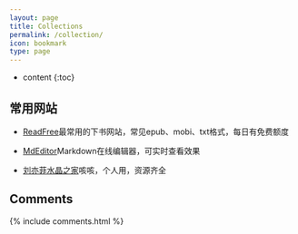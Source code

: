 ```yaml
---
layout: page
title: Collections
permalink: /collection/
icon: bookmark
type: page
---
```


* content
{:toc}

## 常用网站

* [ReadFree](http://readfree.me/)最常用的下书网站，常见epub、mobi、txt格式，每日有免费额度

* [MdEditor](http://www.mdeditor.com/)Markdown在线编辑器，可实时查看效果

* [刘亦菲水晶之家](https://www.babylyf.com/)咳咳，个人用，资源齐全




## Comments

{% include comments.html %}
